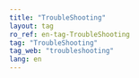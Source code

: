 ```yaml
---
title: "TroubleShooting"
layout: tag
ro_ref: en-tag-TroubleShooting
tag: "TroubleShooting"
tag_web: "troubleshooting"
lang: en
---
```

